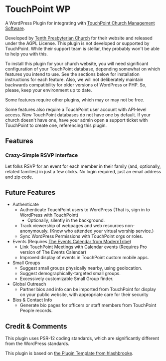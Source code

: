 # TouchPoint WP
A WordPress Plugin for integrating with [TouchPoint Church Management Software](https://github.com/bvcms/bvcms).

Developed by [Tenth Presbyterian Church](https://tenth.org) for their website and released under the AGPL License. This 
plugin is not developed or supported by TouchPoint.  While their support team is stellar, they probably won't be able to 
help you with this. 

To install this plugin for your church website, you will need significant configuration of your TouchPoint database, 
depending somewhat on which features you intend to use.  See the sections below for installation instructions for each 
feature.  Also, we will not deliberately maintain backwards compatibility for older versions of WordPress or PHP.  So, 
please, keep your environment up to date. 

Some features require other plugins, which may or may not be free.  

Some features also require a TouchPoint user account with API-level access.  New TouchPoint databases do not have one by
default.  If your church doesn't have one, have your admin open a support ticket with TouchPoint to create one, 
referencing this plugin. 

## Features
### Crazy-Simple RSVP interface
Let folks RSVP for an event for each member in their family (and, optionally, related families) in just a few clicks.
No login required, just an email address and zip code. 

## Future Features
- Authenticate
    - Authenticate TouchPoint users to WordPress (That is, sign in to WordPress with TouchPoint)
        - Optionally, silently in the background. 
    - Track viewership of webpages and web resources non-anonymously.  (Know who attended your virtual worship service.)
    - Sync WordPress Permissions with TouchPoint orgs or roles. 
- Events (Requires [The Events Calendar from ModernTribe](https://theeventscalendar.com/)) 
    - Link TouchPoint Meetings with Calendar events (Requires Pro version of The Events Calendar)
    - Improved display of events in TouchPoint custom mobile apps. 
- Small Groups
    - Suggest small groups physically nearby, using geolocation.
    - Suggest demographically-targeted small groups.
    - Excessively customizable Small Group finder. 
- Global Outreach
    - Partner bios and info can be imported from TouchPoint for display on your public website, with appropriate care 
    for their security
- Bios & Contact Info
    - Generate bio pages for officers or staff members from TouchPoint People records.  

## Credit & Comments

This plugin uses PSR-12 coding standards, which are significantly different from the WordPress standards.  

This plugin is based on [the Plugin Template from hlashbrooke](https://github.com/hlashbrooke/WordPress-Plugin-Template).